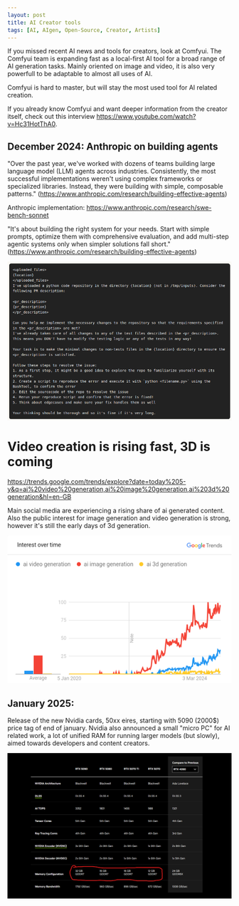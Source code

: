 ```yaml
---
layout: post
title: AI Creator tools 
tags: [AI, AIgen, Open-Source, Creator, Artists]
---
```


If you missed recent AI news and tools for creators, look at Comfyui.
The Comfyui team is expanding fast as a local-first AI tool for a broad range of AI generation tasks.
Mainly oriented on image and video, it is also very powerfull to be adaptable to almost all uses of AI.

Comfyui is hard to master, but will stay the most used tool for AI related creation.

If you already know Comfyui and want deeper information from the creator itself, check out this interview https://www.youtube.com/watch?v=Hc31HotThA0.

## December 2024: Anthropic on building agents

"Over the past year, we've worked with dozens of teams building large language model (LLM) agents across industries. Consistently, the most successful implementations weren't using complex frameworks or specialized libraries. Instead, they were building with simple, composable patterns." (https://www.anthropic.com/research/building-effective-agents)

Anthropic implementation: https://www.anthropic.com/research/swe-bench-sonnet

"It's about building the right system for your needs. Start with simple prompts, optimize them with comprehensive evaluation, and add multi-step agentic systems only when simpler solutions fall short." (https://www.anthropic.com/research/building-effective-agents)

![Anthropic building agent](/images/anthropic_svebench_agent.png "SVE bench prompting")

# Video creation is rising fast, 3D is coming

https://trends.google.com/trends/explore?date=today%205-y&q=ai%20video%20generation,ai%20image%20generation,ai%203d%20generation&hl=en-GB

Main social media are experiencing a rising share of ai generated content. Also the public interest for image generation and video generation is strong, however it's still the early days of 3d generation.

![Image, Video, 3D comparison](/images/googletrends_ai.png "Google trends")

## January 2025:

Release of the new Nvidia cards, 50xx eires, starting with 5090 (2000$) price tag of end of january.
Nvidia also announced a small "micro PC" for AI related work, a lot of unified RAM for running larger models (but slowly), aimed towards developers and content creators.

![RTX 50xx series announced](/images/nvidiartx50xx.png "A bit more VRAM for a big home heater")


